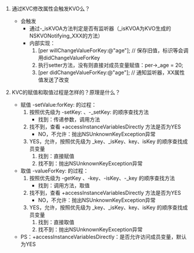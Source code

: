 1. 通过KVC修改属性会触发KVO么？
	- 会触发
		- 通过-_isKVOA方法判定是否有监听器（_isKVOA为KVO生成的NSKVONotifying_XXX的方法）
		- 内部实现：
			1. [per willChangeValueForKey:@"age"]; // 保存旧值，标识等会调用didChangeValueForKey
			2. 执行setter方法，没有则直接对成员变量赋值：per->_age = 20;
			3. [per didChangeValueForKey:@"age"]; // 通知监听器，XX属性值发送了改变

2. KVC的赋值和取值过程是怎样的？原理是什么？
	- 赋值 -setValue:forKey: 的过程：
		1. 按照优先级为 -setKey: 、-_setKey: 的顺序查找方法
			- 找到：传递参数，调用方法
		2. 找不到，查看 +accessInstanceVariablesDirectly 方法是否为YES
			- NO，不允许：抛出NSUnknownKeyException异常
		3. YES，允许，按照优先级为 _key、_isKey、key、isKey 的顺序查找成员变量
			1. 找到：直接赋值
			2. 找不到：抛出NSUnknownKeyException异常
	- 取值 -valueForKey: 的过程：
		1. 按照优先级为 -getKey 、-key、-isKey、-_key 的顺序查找方法
			- 找到：调用方法，取值
		2. 找不到，查看 +accessInstanceVariablesDirectly 方法是否为YES
			- NO，不允许：抛出NSUnknownKeyException异常
		3. YES，允许，按照优先级为 _key、_isKey、key、isKey 的顺序查找成员变量
			1. 找到：直接取值
			2. 找不到：抛出NSUnknownKeyException异常
	- PS：+accessInstanceVariablesDirectly：是否允许访问成员变量，默认为YES